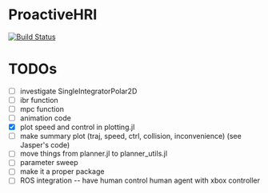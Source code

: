 # ProactiveHRI

[![Build Status](https://github.com/UW-CTRL/ProactiveHRI.jl/actions/workflows/CI.yml/badge.svg?branch=main)](https://github.com/UW-CTRL/ProactiveHRI.jl/actions/workflows/CI.yml?query=branch%3Amain)


# TODOs
- [ ] investigate SingleIntegratorPolar2D
- [ ] ibr function
- [ ] mpc function
- [ ] animation code
- [x] plot speed and control in plotting.jl
- [ ] make summary plot (traj, speed, ctrl, collision, inconvenience) (see Jasper's code)
- [ ] move things from planner.jl to planner_utils.jl
- [ ] parameter sweep
- [ ] make it a proper package
- [ ] ROS integration -- have human control human agent with xbox controller
